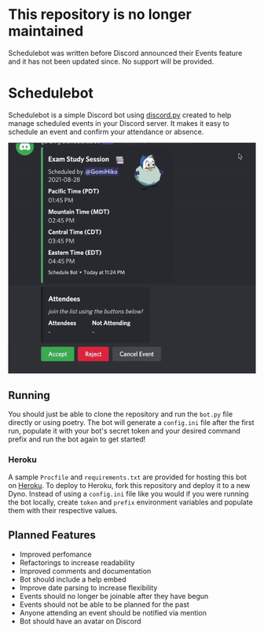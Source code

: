 # This repository is no longer maintained
Schedulebot was written before Discord announced their Events feature and it has not been updated since. No support will be provided.

# Schedulebot
Schedulebot is a simple Discord bot using [discord.py](https://github.com/Rapptz/discord.py) created to help manage scheduled events in your Discord server. It makes it easy to schedule an event and confirm your attendance or absence.

![enter image description here](docs/demo.gif)

## Running
You should just be able to clone the repository and run the `bot.py` file directly or using poetry. The bot will generate a `config.ini` file after the first run, populate it with your bot's secret token and your desired command prefix and run the bot again to get started!

### Heroku
A sample `Procfile` and `requirements.txt` are provided for hosting this bot on [Heroku](https://heroku.com). To deploy to Heroku, fork this repository and deploy it to a new Dyno. Instead of using a `config.ini` file like you would if you were running the bot locally, create `token` and `prefix` environment variables and populate them with their respective values.

## Planned Features

 - Improved perfomance
 - Refactorings to increase readability
 - Improved comments and documentation
 - Bot should include a help embed
 - Improve date parsing to increase flexibility
 - Events should no longer be joinable after they have begun
 - Events should not be able to be planned for the past
 - Anyone attending an event should be notified via mention
 - Bot should have an avatar on Discord

